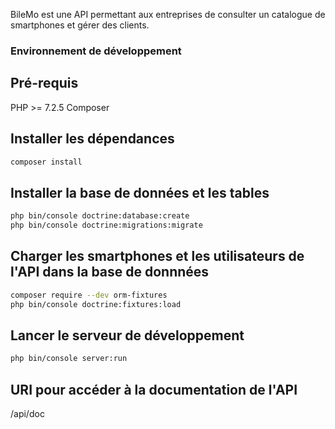 BileMo est une API permettant aux entreprises de consulter un catalogue de smartphones et gérer des clients.

### Environnement de développement

## Pré-requis

PHP >= 7.2.5
Composer

## Installer les dépendances

```bash
composer install
```

## Installer la base de données et les tables

```bash
php bin/console doctrine:database:create
php bin/console doctrine:migrations:migrate
```

## Charger les smartphones et les utilisateurs de l'API dans la base de donnnées

```bash
composer require --dev orm-fixtures
php bin/console doctrine:fixtures:load
```

## Lancer le serveur de développement

```bash
php bin/console server:run
```

## URI pour accéder à la documentation de l'API

/api/doc
